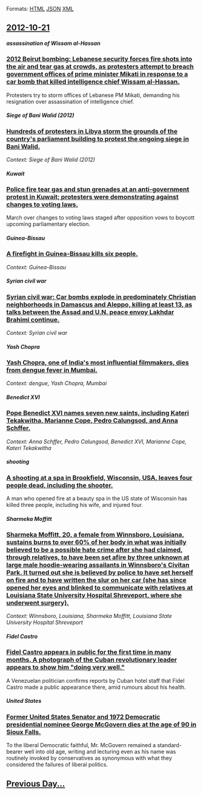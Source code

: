 
Formats: [HTML](2012/10/21/index.html)  [JSON](2012/10/21/index.json)  [XML](2012/10/21/index.xml)  

## [2012-10-21](/news/2012/10/21/index.md)

##### assassination of  Wissam al-Hassan
### [2012 Beirut bombing: Lebanese security forces fire shots into the air and tear gas at crowds, as protesters attempt to breach government offices of prime minister Mikati in response to a car bomb that killed intelligence chief Wissam al-Hassan. ](/news/2012/10/21/2012-beirut-bombing-lebanese-security-forces-fire-shots-into-the-air-and-tear-gas-at-crowds-as-protesters-attempt-to-breach-government-off.md)
Protesters try to storm offices of Lebanese PM Mikati, demanding his resignation over assassination of intelligence chief.

##### Siege of Bani Walid (2012)
### [Hundreds of protesters in Libya storm the grounds of the country's parliament building to protest the ongoing siege in Bani Walid. ](/news/2012/10/21/hundreds-of-protesters-in-libya-storm-the-grounds-of-the-country-s-parliament-building-to-protest-the-ongoing-siege-in-bani-walid.md)
_Context: Siege of Bani Walid (2012)_

##### Kuwait
### [Police fire tear gas and stun grenades at an anti-government protest in Kuwait; protesters were demonstrating against changes to voting laws. ](/news/2012/10/21/police-fire-tear-gas-and-stun-grenades-at-an-anti-government-protest-in-kuwait-protesters-were-demonstrating-against-changes-to-voting-laws.md)
March over changes to voting laws staged after opposition vows to boycott upcoming parliamentary election.

##### Guinea-Bissau
### [A firefight in Guinea-Bissau kills six people. ](/news/2012/10/21/a-firefight-in-guinea-bissau-kills-six-people.md)
_Context: Guinea-Bissau_

##### Syrian civil war
### [Syrian civil war: Car bombs explode in predominately Christian neighborhoods in Damascus and Aleppo, killing at least 13, as talks between the Assad and U.N. peace envoy Lakhdar Brahimi continue. ](/news/2012/10/21/syrian-civil-war-car-bombs-explode-in-predominately-christian-neighborhoods-in-damascus-and-aleppo-killing-at-least-13-as-talks-between-t.md)
_Context: Syrian civil war_

##### Yash Chopra
### [Yash Chopra, one of India's most influential filmmakers, dies from dengue fever in Mumbai. ](/news/2012/10/21/yash-chopra-one-of-india-s-most-influential-filmmakers-dies-from-dengue-fever-in-mumbai.md)
_Context: dengue, Yash Chopra, Mumbai_

##### Benedict XVI
### [Pope Benedict XVI names seven new saints, including Kateri Tekakwitha, Marianne Cope, Pedro Calungsod, and Anna Schffer. ](/news/2012/10/21/pope-benedict-xvi-names-seven-new-saints-including-kateri-tekakwitha-marianne-cope-pedro-calungsod-and-anna-schaffer.md)
_Context: Anna Schffer, Pedro Calungsod, Benedict XVI, Marianne Cope, Kateri Tekakwitha_

##### shooting
### [A shooting at a spa in Brookfield, Wisconsin, USA, leaves four people dead, including the shooter. ](/news/2012/10/21/a-shooting-at-a-spa-in-brookfield-wisconsin-usa-leaves-four-people-dead-including-the-shooter.md)
A man who opened fire at a beauty spa in the US state of Wisconsin has killed three people, including his wife, and injured four.

##### Sharmeka Moffitt
### [Sharmeka Moffitt, 20, a female from Winnsboro, Louisiana, sustains burns to over 60% of her body in what was initially believed to be a possible hate crime after she had claimed, through relatives, to have been set afire by three unknown at large male hoodie-wearing assailants in Winnsboro's Civitan Park. It turned out she is believed by police to have set herself on fire and to have written the slur on her car (she has since opened her eyes and blinked to communicate with relatives at Louisiana State University Hospital Shreveport, where she underwent surgery). ](/news/2012/10/21/sharmeka-moffitt-20-a-female-from-winnsboro-louisiana-sustains-burns-to-over-60-of-her-body-in-what-was-initially-believed-to-be-a-poss.md)
_Context: Winnsboro, Louisiana, Sharmeka Moffitt, Louisiana State University Hospital Shreveport_

##### Fidel Castro
### [Fidel Castro appears in public for the first time in many months. A photograph of the Cuban revolutionary leader appears to show him "doing very well." ](/news/2012/10/21/fidel-castro-appears-in-public-for-the-first-time-in-many-months-a-photograph-of-the-cuban-revolutionary-leader-appears-to-show-him-doing.md)
A Venezuelan politician confirms reports by Cuban hotel staff that Fidel Castro made a public appearance there, amid rumours about his health.

##### United States
### [Former United States Senator and 1972 Democratic presidential nominee George McGovern dies at the age of 90 in Sioux Falls. ](/news/2012/10/21/former-united-states-senator-and-1972-democratic-presidential-nominee-george-mcgovern-dies-at-the-age-of-90-in-sioux-falls.md)
To the liberal Democratic faithful, Mr. McGovern remained a standard-bearer well into old age, writing and lecturing even as his name was routinely invoked by conservatives as synonymous with what they considered the failures of liberal politics.

## [Previous Day...](/news/2012/10/20/index.md)

